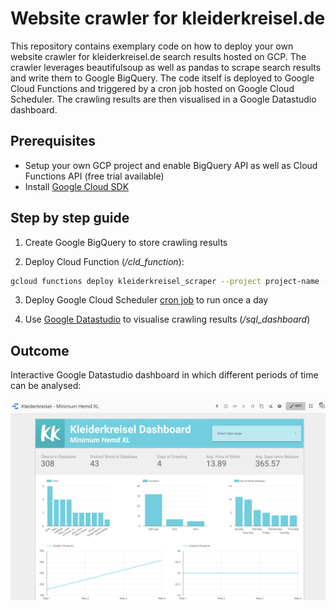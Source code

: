# Website crawler for kleiderkreisel.de

This repository contains exemplary code on how to deploy your own website crawler for kleiderkreisel.de search results hosted on GCP. The crawler leverages beautifulsoup as well as pandas to scrape search results and write them to Google BigQuery. The code itself is deployed to Google Cloud Functions and triggered by a cron job hosted on Google Cloud Scheduler. The crawling results are then visualised in a Google Datastudio dashboard. 

## Prerequisites

* Setup your own GCP project and enable BigQuery API as well as Cloud Functions API (free trial available)
* Install [Google Cloud SDK](https://cloud.google.com/sdk/)

## Step by step guide

1. Create Google BigQuery to store crawling results

2. Deploy Cloud Function (*/cld_function*):

```bash
gcloud functions deploy kleiderkreisel_scraper --project project-name --region europe-west1 --trigger-http --runtime python37
```

3. Deploy Google Cloud Scheduler [cron job](https://cloud.google.com/scheduler/docs/quickstart) to run once a day

4. Use [Google Datastudio](https://datastudio.google.com/open/1bXc3qFjAdCmSS2uBJQ9RrqvE3LvHnIGU) to visualise crawling results (*/sql_dashboard*)

## Outcome

Interactive Google Datastudio dashboard in which different periods of time can be analysed:

![](/img/dashboard.png)